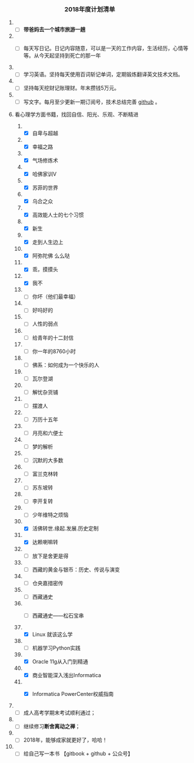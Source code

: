 ### &nbsp;&nbsp;&nbsp;&nbsp;&nbsp;&nbsp;&nbsp;&nbsp;&nbsp;&nbsp;&nbsp;&nbsp;&nbsp;&nbsp;&nbsp;&nbsp;&nbsp;&nbsp;&nbsp;&nbsp;&nbsp;&nbsp;&nbsp;&nbsp;&nbsp;&nbsp;&nbsp;&nbsp;&nbsp;&nbsp;&nbsp;&nbsp;&nbsp;&nbsp;&nbsp;&nbsp;&nbsp;&nbsp;&nbsp;&nbsp; 2018年度计划清单

1. - [ ] **带爸妈去一个城市旅游一趟**  

1. - [ ] 每天写日记。日记内容随意，可以是一天的工作内容，生活经历，心情等等。从今天起坚持到死亡的那一年


2. - [ ] 学习英语。坚持每天使用百词斩记单词，定期锻炼翻译英文技术文档。
3. - [ ] 坚持每天挖财记账理财。年末攒钱5万元。
4. - [ ] 写文字。每月至少更新一期订阅号，技术总结完善 [github](https://github.com/juzldream/diary) 。

5. 看心理学方面书籍，找回自信、阳光、乐观、不断精进

	1. - [x] 自卑与超越
	2. - [x] 幸福之路
	3. - [x] 气场修炼术
	4. - [x] 哈佛家训V
	5. - [x] 苏菲的世界
	6. - [x] 乌合之众
	7. - [x] 高效能人士的七个习惯
	8. - [x] 新生
	9. - [x] 走到人生边上
	10. - [x] 阿弥陀佛 么么哒
	11. - [x] 乖，摸摸头
	12. - [x] 我不
	13. - [ ] 你坏（他们最幸福）
	17. - [ ] 好吗好的
	14. - [ ] 人性的弱点
	15. - [ ] 给青年的十二封信
	16. - [ ] 你一年的8760小时
	17. - [ ] 佛系：如何成为一个快乐的人
	18. - [ ] 瓦尔登湖
	19. - [ ] 解忧杂货铺
	20. - [ ] 摆渡人
	21. - [ ] 万历十五年
	22. - [ ] 月亮和六便士
	23. - [ ] 梦的解析
	24. - [ ] 沉默的大多数
	25. - [ ] 富兰克林转 
	26. - [ ] 苏东坡转
	27. - [ ] 李开复转
	28. - [ ] 少年维特之烦恼

	1. - [x] 活佛转世.缘起.发展.历史定制
	2. - [x] 达赖喇嘛转
	3. - [ ] 放下是舍更是得
	4. - [ ] 西藏的黄金与银币：历史、传说与演变 
	5. - [ ] 仓央嘉措密传
	6. - [ ] 西藏通史
	7. - [ ] 西藏通史——松石宝串


	1. - [x] Linux 就该这么学
	2. - [ ] 机器学习Python实践
	3. - [x] Oracle 11g从入门到精通
	4. - [x] 商业智能深入浅出Informatica
	5. - [x] Informatica PowerCenter权威指南 
	
	
6. - [ ] 成人高考学期末考试顺利通过；
7. - [ ] 继续修习**断舍离动之禅**；
8. - [ ] 2018年，能够成家就更好了，哈哈！
9. - [ ] 给自己写一本书 【gitbook + github + 公众号】
